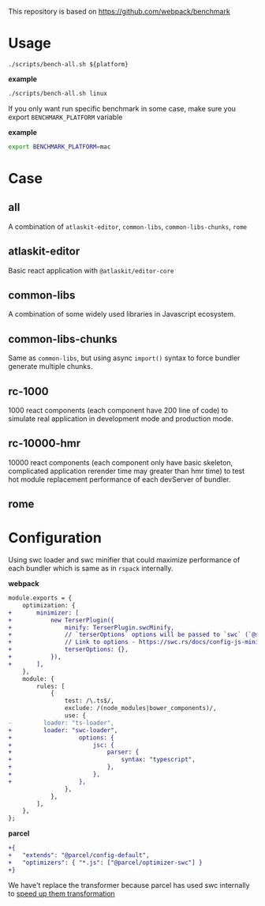 This repository is based on https://github.com/webpack/benchmark

# Usage
`./scripts/bench-all.sh ${platform}`

**example**
```bash
./scripts/bench-all.sh linux
```

If you only want run specific benchmark in some case, make sure you export `BENCHMARK_PLATFORM` variable

**example**
```bash
export BENCHMARK_PLATFORM=mac
```

# Case
## all

A combination of `atlaskit-editor`, `common-libs`, `common-libs-chunks`, `rome`

## atlaskit-editor
Basic react application with `@atlaskit/editor-core` 
## common-libs
A combination of some widely used libraries in Javascript ecosystem.
## common-libs-chunks
Same as `common-libs`, but using async `import()` syntax to force bundler generate multiple chunks.
## rc-1000
1000 react components (each component have 200 line of code) to simulate real application in development mode and production mode.
## rc-10000-hmr
10000 react components (each component only have basic skeleton, complicated application rerender time may greater than hmr time) to test hot module replacement performance of each devServer of bundler.
## rome

# Configuration
Using swc loader and swc minifier that could maximize performance of each bundler which is same as in `rspack` internally.

**webpack**
```diff 
module.exports = {
	optimization: {
+		minimizer: [
+			new TerserPlugin({
+				minify: TerserPlugin.swcMinify,
+				// `terserOptions` options will be passed to `swc` (`@swc/core`)
+				// Link to options - https://swc.rs/docs/config-js-minify
+				terserOptions: {},
+			}),
+		],
	},
	module: {
		rules: [
			{
				test: /\.ts$/,
				exclude: /(node_modules|bower_components)/,
				use: {
-         loader: "ts-loader",
+         loader: "swc-loader",
+					options: {
+						jsc: {
+							parser: {
+								syntax: "typescript",
+							},
+						},
+					},
				},
			},
		],
	},
};

```

**parcel** 
```diff
+{
+	"extends": "@parcel/config-default",
+	"optimizers": { "*.js": ["@parcel/optimizer-swc"] }
+}
```
We have't replace the transformer because parcel has used swc internally to [speed up them transformation](https://parceljs.org/blog/beta3/)